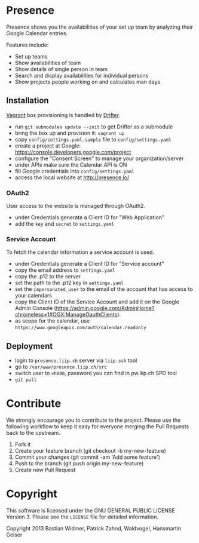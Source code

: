 # Presence

Presence shows you the availabilities of your set up team by analyzing their Google Calendar entries.

Features include:

- Set up teams
- Show availabilities of team
- Show details of single person in team
- Search and display availabilities for individual persons
- Show projects people working on and calculates man days

## Installation

[Vagrant](https://www.vagrantup.com/) box provisioning is handled by [Drifter](https://liip-drifter.readthedocs.io/en/stable/index.html).

* run `git submodules update --init` to get Drifter as a submodule
* bring the box up and provision it: `vagrant up`
* copy `config/settings.yaml.sample` file to `config/settings.yaml`
* create a project at Google: https://console.developers.google.com/project
* configure the "Consent Screen" to manage your organization/server
* under APIs make sure the Calendar API is ON
* fill Google credentials into `config/settings.yaml`
* access the local website at http://presence.lo/

### OAuth2

User access to the website is managed through OAuth2.

* under Credentials generate a Client ID for "Web Application"
* add the `key` and `secret` to `settings.yaml`

### Service Account

To fetch the calendar information a service account is used.

* under Credentials generate a Client ID for "Service account"
* copy the email address to `settings.yaml`
* copy the .p12 to the server
* set the path to the .p12 key in `settings.yaml`
* set the `impersonated_user` to the email of the account that has access to your calendars
* copy the Client ID of the Service Account and add it on the Google Admin Console (https://admin.google.com/AdminHome?chromeless=1#OGX:ManageOauthClients).
* as scope for the calendar, use `https://www.googleapis.com/auth/calendar.readonly`

## Deployment

* login to `presence.liip.ch` server via `liip-ssh` tool
* go to `/var/www/presence.liip.ch/src`
* switch user to `vh000`, password you can find in pw.liip.ch SPD tool
* `git pull`

# Contribute

We strongly encourage you to contribute to the project. Please use the following workflow to keep it easy for everyone merging the Pull Requests back to the upstream.

1. Fork it
2. Create your feature branch (git checkout -b my-new-feature)
3. Commit your changes (git commit -am 'Add some feature')
4. Push to the branch (git push origin my-new-feature)
5. Create new Pull Request

# Copyright

This software is licensed under the GNU GENERAL PUBLIC LICENSE Version 3. Please see the `LICENSE` file for detailed information.

Copyright 2013 Bastian Widmer, Patrick Zahnd, Waldvogel, Hansmartin Geiser

